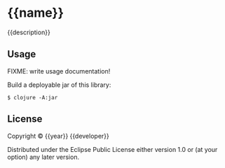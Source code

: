 # {{name}}

{{description}}

## Usage

FIXME: write usage documentation!

Build a deployable jar of this library:

    $ clojure -A:jar

## License

Copyright © {{year}} {{developer}}

Distributed under the Eclipse Public License either version 1.0 or (at
your option) any later version.
